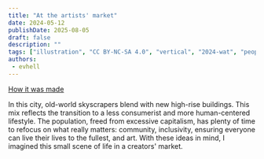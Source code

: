 ```yaml
---
title: "At the artists' market"
date: 2024-05-12
publishDate: 2025-08-05
draft: false
description: ""
tags: ["illustration", "CC BY-NC-SA 4.0", "vertical", "2024-wat", "people", "disability", "city", "fantastical"]
authors:
 - evhell
---
```


[How it was made](https://www.evhell.fr/solarpunk-participation-au-weekandart/)

In this city, old-world skyscrapers blend with new high-rise buildings. This mix reflects the transition to a less consumerist and more human-centered lifestyle. The population, freed from excessive capitalism, has plenty of time to refocus on what really matters: community, inclusivity, ensuring everyone can live their lives to the fullest, and art. With these ideas in mind, I imagined this small scene of life in a creators' market.